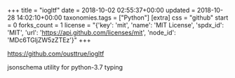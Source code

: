 +++
title = "iogltf"
date = 2018-10-02 02:55:37+00:00
updated = 2018-10-28 14:02:10+00:00
taxonomies.tags = ["Python"]
[extra]
css = "github"
start = 0
forks_count = 1
license = "{'key': 'mit', 'name': 'MIT License', 'spdx_id': 'MIT', 'url': 'https://api.github.com/licenses/mit', 'node_id': 'MDc6TGljZW5zZTEz'}"
+++

<https://github.com/ousttrue/iogltf>

jsonschema utility for python-3.7 typing

